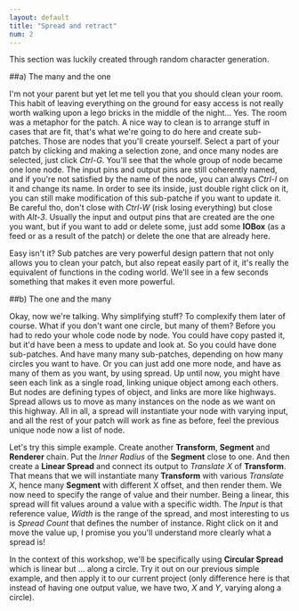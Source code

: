 ```yaml
---
layout: default
title: "Spread and retract"
num: 2
---
```


This section was luckily created through random character generation. 

##a) The many and the one

I'm not your parent but yet let me tell you that you should clean your room. This habit of leaving everything on the ground for easy access is not really worth walking upon a lego bricks in the middle of the night... Yes. The room was a metaphor for the patch. A nice way to clean is to arrange stuff in cases that are fit, that's what we're going to do here and create sub-patches. Those are nodes that you'll create yourself. Select a part of your patch by clicking and making a selection zone, and once many nodes are selected, just click *Ctrl-G*. You'll see that the whole group of node became one lone node. The input pins and output pins are still coherently named, and if you're not satisfied by the name of the node, you can always *Ctrl-I* on it and change its name. In order to see its inside, just double right click on it, you can still make modification of this sub-patche if you want to update it. Be careful tho, don't close with *Ctrl-W* (risk losing everything) but close with *Alt-3*. Usually the input and output pins that are created are the one you want, but if you want to add or delete some, just add some **IOBox** (as a feed or as a result of the patch) or delete the one that are already here.

Easy isn't it? Sub patches are very powerful design pattern that not only allows you to clean your patch, but also repeat easily part of it, it's really the equivalent of functions in the coding world. We'll see in a few seconds something that makes it even more powerful.

##b) The one and the many

Okay, now we're talking. Why simplifying stuff? To complexify them later of course. What if you don't want one circle, but many of them? Before you had to redo your whole code node by node. You could have copy pasted it, but it'd have been a mess to update and look at. So you could have done sub-patches. And have many many sub-patches, depending on how many circles you want to have. Or you can just add one more node, and have as many of them as you want, by using spread. Up until now, you might have seen each link as a single road, linking unique object among each others. But nodes are defining types of object, and links are more like highways. Spread allows us to move as many instances on the node as we want on this highway. All in all, a spread will instantiate your node with varying input, and all the rest of your patch will work as fine as before, feel the previous unique node now a list of node.

Let's try this simple example. Create another **Transform**, **Segment** and **Renderer** chain. Put the *Inner Radius* of the **Segment** close to one. And then create a **Linear Spread** and connect its output to *Translate X* of **Transform**. That means that we will instantiate many **Transform** with various *Translate X*, hence many **Segment** with different X offset, and then render them. We now need to specify the range of value and their number. Being a linear, this spread will fit values around a value with a specific width. The *Input* is that reference value, *Width* is the range of the spread, and most interesting to us is *Spread Count* that defines the number of instance. Right click on it and move the value up, I promise you you'll understand more clearly what a spread is! 

In the context of this workshop, we'll be specifically using **Circular Spread** which is linear but ... along a circle. Try it out on our previous simple example, and then apply it to our current project (only difference here is that instead of having one output value, we have two, *X* and *Y*, varying along a circle).

